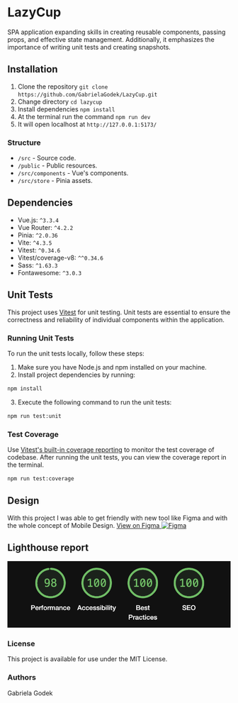 # LazyCup
SPA application expanding skills in creating reusable components, passing props, and effective state management. Additionally, it emphasizes the importance of writing unit tests and creating snapshots.

## Installation
1. Clone the repository `git clone https://github.com/GabrielaGodek/LazyCup.git`
2. Change directory `cd lazycup`
3. Install dependencies `npm install`
4. At the terminal run the command `npm run dev`
5. It will open localhost at `http://127.0.0.1:5173/`

### Structure
- `/src` - Source code.
- `/public` - Public resources.
- `/src/components` - Vue's components.
- `/src/store` - Pinia assets.

## Dependencies
- Vue.js: `^3.3.4`
- Vue Router: `^4.2.2`
- Pinia: `^2.0.36`
- Vite: `^4.3.5`
- Vitest: `^0.34.6`
- Vitest/coverage-v8: `^^0.34.6`
- Sass: `^1.63.3`
- Fontawesome: `^3.0.3`

## Unit Tests
This project uses [Vitest](https://github.com/vitejs/vitest) for unit testing. Unit tests are essential to ensure the correctness and reliability of individual components within the application.

### Running Unit Tests
To run the unit tests locally, follow these steps:
1. Make sure you have Node.js and npm installed on your machine.
2. Install project dependencies by running:

```bash
npm install
```

3. Execute the following command to run the unit tests:

```bash
npm run test:unit
```
### Test Coverage
Use [Vitest's built-in coverage reporting](https://vitest.dev/guide/coverage) to monitor the test coverage of codebase. After running the unit tests, you can view the coverage report in the terminal.

```bash
npm run test:coverage
```


## Design
With this project I was able to get friendly with new tool like Figma and with the whole concept of Mobile Design.
[View on Figma <img height="15" src="https://user-images.githubusercontent.com/25181517/189715289-df3ee512-6eca-463f-a0f4-c10d94a06b2f.png" alt="Figma" title="Figma" />](https://www.figma.com/file/mRftKP3EVAnQN22cLKDYcR/LazyCup?type=design&node-id=0%3A1&mode=design&t=6zMBIfF7ng3Vk8bF-1)

## Lighthouse report
![lighthouse report](public/lazycup_lighthouse.png)

### License
This project is available for use under the MIT License.

### Authors
Gabriela Godek
